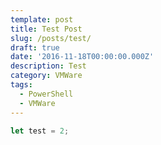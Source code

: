```yaml
---
template: post
title: Test Post
slug: /posts/test/
draft: true
date: '2016-11-18T00:00:00.000Z'
description: Test
category: VMWare
tags:
  - PowerShell
  - VMWare
---
```

```javascript
let test = 2;
```
